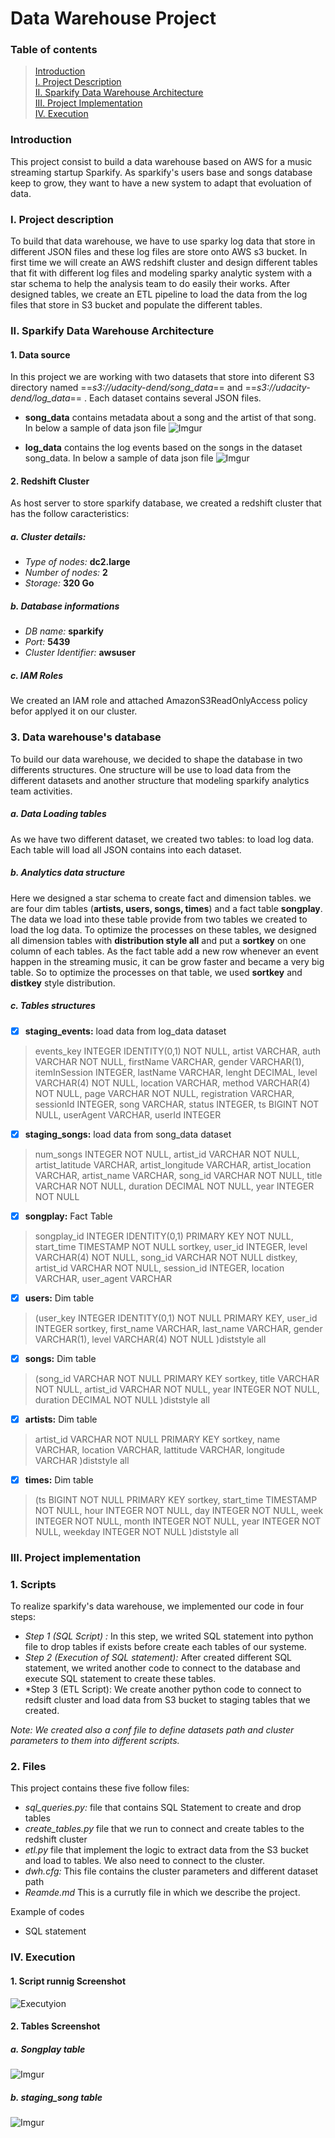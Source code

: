 # Data Warehouse Project

### Table of contents
> [Introduction](#Introduction)<br>
  [I. Project Description](#Projectdescription)<br>
  [II. Sparkify Data Warehouse Architecture](#named)<br>
  [III. Project Implementation](#implementation)<br>
  [IV. Execution](#Execution)<br>

### Introduction
This project consist to build a data warehouse based on AWS for a music streaming startup Sparkify.
As sparkify's users base and songs database keep to grow, they want to have a new system to adapt that evoluation of data.

### I. Project description
To build that data warehouse, we have to use sparky log data that store in different JSON files and these log files are store onto AWS s3 bucket.
In first time we will create an AWS redshift cluster and design different tables that fit with different log files and modeling sparky analytic system with a star schema to help the analysis team to do easily their works. 
After designed tables, we create an ETL pipeline to load the data from the log files that store in S3 bucket and populate the different tables.

### II. Sparkify Data Warehouse Architecture

#### 1. Data source
In this project we are working with two datasets that store into diferent S3 directory named  ==*s3://udacity-dend/song_data*== and ==*s3://udacity-dend/log_data*== . Each dataset contains several JSON files. 
* **song_data** contains metadata about a song and the artist of that song. In below a sample of data json file
![Imgur](https://i.imgur.com/zi9933K.png)


* **log_data** contains the log events based on the songs in the dataset song_data. In below a sample of data json file
  ![Imgur](https://i.imgur.com/tVeYup8.png)

#### 2. Redshift Cluster
As host server to store sparkify database, we created a redshift cluster that has the follow caracteristics:

##### a. Cluster details:
* *Type of nodes:* **dc2.large**
* *Number of nodes:* **2**
* *Storage:* **320 Go**

##### b. Database informations
* *DB name:* **sparkify**
* *Port:* **5439**
* *Cluster Identifier:* **awsuser**

##### c. IAM Roles
We created an IAM role and attached AmazonS3ReadOnlyAccess policy befor applyed it on our cluster. 

### 3. Data warehouse's database 
To build our data warehouse, we decided to shape the database in two differents structures. One structure will be use to load data from the different datasets and another structure that modeling sparkify analytics team activities.

##### a. Data Loading tables 
As we have two different dataset, we created two tables:  to load log data. Each table will load all JSON contains into each dataset. 

##### b. Analytics data structure
Here we designed a star schema to create fact and dimension tables. we are four dim tables (**artists, users, songs, times**) and a fact table **songplay**. 
The data we load into these table provide from two tables we created to load the log data. 
To optimize the processes on these tables, we designed all dimension tables with **distribution style all** and put a **sortkey** on one column of each tables.
As the fact table add a new row whenever an event happen in the streaming music, it can be grow faster and became a very big table. So to optimize the processes on that table, we used **sortkey** and **distkey** style distribution.

##### c. Tables structures

-[x] **staging_events:**  load data from log_data dataset
> events_key   INTEGER IDENTITY(0,1) NOT NULL,
   artist        VARCHAR,
   auth          VARCHAR    NOT NULL,
   firstName     VARCHAR,
   gender        VARCHAR(1),
   itemInSession INTEGER,
   lastName      VARCHAR,
   lenght        DECIMAL,
   level         VARCHAR(4) NOT NULL,
   location      VARCHAR,
   method        VARCHAR(4) NOT NULL,
   page          VARCHAR    NOT NULL,
   registration  VARCHAR,
   sessionId     INTEGER,
   song          VARCHAR,
   status        INTEGER,
   ts            BIGINT     NOT NULL,
   userAgent     VARCHAR,
   userId        INTEGER 
   
-[x] **staging_songs:** load data from song_data dataset
> num_songs        INTEGER NOT NULL,
  artist_id        VARCHAR NOT NULL,
  artist_latitude  VARCHAR,
  artist_longitude VARCHAR,
  artist_location  VARCHAR,
  artist_name      VARCHAR,
  song_id          VARCHAR NOT NULL,
  title            VARCHAR NOT NULL,
  duration         DECIMAL NOT NULL,
  year             INTEGER NOT NULL

-[x] **songplay:** Fact Table
>   songplay_id   INTEGER IDENTITY(0,1) PRIMARY KEY NOT NULL,
    start_time    TIMESTAMP  NOT NULL sortkey,
    user_id       INTEGER,
    level         VARCHAR(4) NOT NULL,
    song_id       VARCHAR    NOT NULL distkey,
    artist_id     VARCHAR    NOT NULL,
    session_id    INTEGER,
    location      VARCHAR,
    user_agent    VARCHAR
 
-[x] **users:** Dim table
>(user_key   INTEGER IDENTITY(0,1) NOT NULL PRIMARY KEY,
 user_id    INTEGER  sortkey,
 first_name VARCHAR,
 last_name  VARCHAR,
 gender     VARCHAR(1),
 level      VARCHAR(4) NOT NULL
)diststyle all

-[x] **songs:** Dim table
>(song_id    VARCHAR NOT NULL PRIMARY KEY sortkey,
     title      VARCHAR NOT NULL,
     artist_id  VARCHAR NOT NULL,
     year       INTEGER NOT NULL,
     duration   DECIMAL NOT NULL
     )diststyle all
 
-[x] **artists:** Dim table
>artist_id VARCHAR NOT NULL PRIMARY KEY sortkey,
 name      VARCHAR,
 location  VARCHAR,
 lattitude VARCHAR,
 longitude VARCHAR
 )diststyle all
 
 -[x] **times:** Dim table 
> (ts       BIGINT NOT NULL PRIMARY KEY sortkey,
 start_time TIMESTAMP NOT NULL,
 hour       INTEGER NOT NULL,
 day        INTEGER NOT NULL,
 week       INTEGER NOT NULL,
 month      INTEGER NOT NULL,
 year       INTEGER NOT NULL,
 weekday    INTEGER NOT NULL
)diststyle all

### III. Project implementation

### 1. Scripts
To realize sparkify's data warehouse, we implemented our code in four steps: 
* *Step 1 (SQL Script) :* In this step, we writed SQL statement into python file to drop tables if exists before create each tables of our systeme.
* *Step 2 (Execution of SQL statement):* After created different SQL statement, we writed another code to connect to the database and execute SQL statement to create these tables.
* *Step 3 (ETL Script): We create another python code to connect to redsift cluster and load data from S3 bucket to staging tables that we created.

*Note: We created also a conf file to define datasets path and cluster parameters to them into different scripts.*  

### 2. Files
This project contains these five follow files:
* *sql_queries.py:* file that contains SQL Statement to create and drop tables
* *create_tables.py* file that we run to connect and create tables to the redshift cluster
* *etl.py* file that implement the logic to extract data from the S3 bucket and load to tables. We also need to connect to the cluster.
* *dwh.cfg:* This file contains the cluster parameters and different dataset path 
* *Reamde.md* This is a currutly file in which we describe the project.

Example of codes
* SQL statement
 

### IV. Execution

#### 1. Script runnig Screenshot 
![Executyion](https://i.imgur.com/c26SSl3.png?1)

#### 2. Tables Screenshot

##### a. Songplay table
![Imgur](https://i.imgur.com/TQpzVYh.png)

##### b. staging_song table
![Imgur](https://i.imgur.com/URAV2ge.png)
